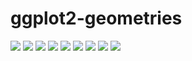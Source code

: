 # ggplot2-geometries
![](Screen%20Shot%202021-08-02%20at%202.59.27%20PM.png)
![](Screen%20Shot%202021-08-02%20at%203.00.42%20PM.png)
![](Screen%20Shot%202021-08-02%20at%203.02.11%20PM.png)
![](Screen%20Shot%202021-08-02%20at%203.02.54%20PM.png)
![](Screenshot%20at%20Jul%2029%2010-58-08.png)
![](Screenshot%20at%20Jul%2029%2010-59-11.png)
![](Screen%20Shot%202021-08-02%20at%203.20.54%20PM.png)
![](Screenshot%20at%20Jul%2029%2011-00-05.png)
![](Screenshot%20at%20Jul%2029%2011-00-41.png)
